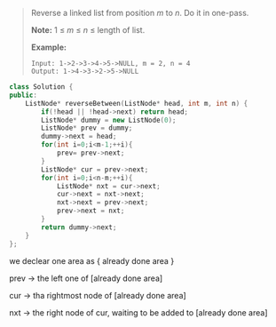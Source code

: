 > Reverse a linked list from position *m* to *n*. Do it in one-pass.
>
> **Note:** 1 ≤ *m* ≤ *n* ≤ length of list.
>
> **Example:**
>
> ```
> Input: 1->2->3->4->5->NULL, m = 2, n = 4
> Output: 1->4->3->2->5->NULL
> ```

```cpp
class Solution {
public:
    ListNode* reverseBetween(ListNode* head, int m, int n) {
        if(!head || !head->next) return head;
        ListNode* dummy = new ListNode(0);
        ListNode* prev = dummy;
        dummy->next = head;
        for(int i=0;i<m-1;++i){
            prev= prev->next;
        }
        ListNode* cur = prev->next;
        for(int i=0;i<n-m;++i){
            ListNode* nxt = cur->next;
            cur->next = nxt->next;
            nxt->next = prev->next;
            prev->next = nxt;
        }
        return dummy->next;
    }
};
```

we declear one area as { already done area }

prev  -> the left one of [already done area]

cur -> tha rightmost node of [already done area]

nxt -> the right node of cur, waiting to be added to [already done area]


